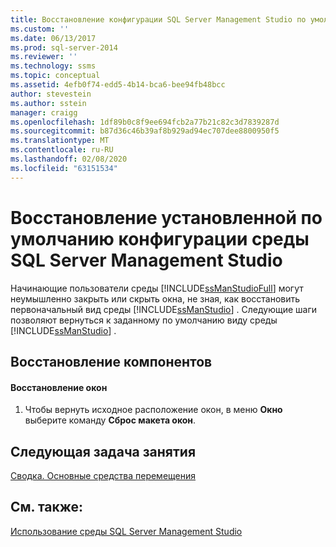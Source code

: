 ```yaml
---
title: Восстановление конфигурации SQL Server Management Studio по умолчанию | Документы Майкрософт
ms.custom: ''
ms.date: 06/13/2017
ms.prod: sql-server-2014
ms.reviewer: ''
ms.technology: ssms
ms.topic: conceptual
ms.assetid: 4efb0f74-edd5-4b14-bca6-bee94fb48bcc
author: stevestein
ms.author: sstein
manager: craigg
ms.openlocfilehash: 1df89b0c8f9ee694fcb2a77b21c82c3d7839287d
ms.sourcegitcommit: b87d36c46b39af8b929ad94ec707dee8800950f5
ms.translationtype: MT
ms.contentlocale: ru-RU
ms.lasthandoff: 02/08/2020
ms.locfileid: "63151534"
---
```

# <a name="restore-the-default-sql-server-management-studio-configuration"></a>Восстановление установленной по умолчанию конфигурации среды SQL Server Management Studio
  Начинающие пользователи среды [!INCLUDE[ssManStudioFull](../../includes/ssmanstudiofull-md.md)] могут неумышленно закрыть или скрыть окна, не зная, как восстановить первоначальный вид среды [!INCLUDE[ssManStudio](../../includes/ssmanstudio-md.md)] . Следующие шаги позволяют вернуться к заданному по умолчанию виду среды [!INCLUDE[ssManStudio](../../includes/ssmanstudio-md.md)] .  
  
## <a name="restoring-components"></a>Восстановление компонентов  
  
#### <a name="to-restore-the-windows"></a>Восстановление окон  
  
1.  Чтобы вернуть исходное расположение окон, в меню **Окно** выберите команду **Сброс макета окон**.  
  
## <a name="next-task-in-lesson"></a>Следующая задача занятия  
 [Сводка. Основные средства перемещения](lesson-1-9-summary-basic-navigation.md)  
  
## <a name="see-also"></a>См. также:  
 [Использование среды SQL Server Management Studio](../sql-server-management-studio-ssms.md)  
  
  

